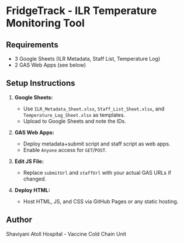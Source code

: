 # FridgeTrack - ILR Temperature Monitoring Tool

## Requirements
- 3 Google Sheets (ILR Metadata, Staff List, Temperature Log)
- 2 GAS Web Apps (see below)

## Setup Instructions

1. **Google Sheets:**
   - Use `ILR_Metadata_Sheet.xlsx`, `Staff_List_Sheet.xlsx`, and `Temperature_Log_Sheet.xlsx` as templates.
   - Upload to Google Sheets and note the IDs.

2. **GAS Web Apps:**
   - Deploy metadata+submit script and staff script as web apps.
   - Enable `Anyone` access for `GET`/`POST`.

3. **Edit JS File:**
   - Replace `submitUrl` and `staffUrl` with your actual GAS URLs if changed.

4. **Deploy HTML:**
   - Host HTML, JS, and CSS via GitHub Pages or any static hosting.

## Author
Shaviyani Atoll Hospital - Vaccine Cold Chain Unit
